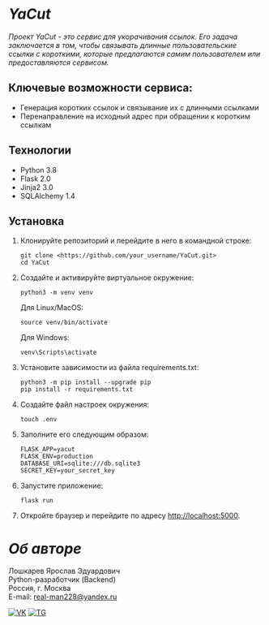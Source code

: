 # ___YaCut___

*Проект YaCut - это сервис для укорачивания ссылок. Его задача заключается в том,
чтобы связывать длинные пользовательские ссылки с короткими, которые предлагаются
самим пользователем или предоставляются сервисом.*

## __Ключевые возможности сервиса:__
- Генерация коротких ссылок и связывание их с длинными ссылками
- Перенаправление на исходный адрес при обращении к коротким ссылкам

## __Технологии__
- Python 3.8
- Flask 2.0
- Jinja2 3.0
- SQLAlchemy 1.4

## __Установка__
1. Клонируйте репозиторий и перейдите в него в командной строке:
   ```
   git clone <https://github.com/your_username/YaCut.git>
   cd YaCut
   ```

2. Создайте и активируйте виртуальное окружение:
   ```
   python3 -m venv venv
   ```

   Для Linux/MacOS:
   ```
   source venv/bin/activate
   ```
   Для Windows:
   ```
   venv\Scripts\activate
   ```

3. Установите зависимости из файла requirements.txt:
   ```
   python3 -m pip install --upgrade pip
   pip install -r requirements.txt
   ```

4. Создайте файл настроек окружения:
   ```
   touch .env
   ```

5. Заполните его следующим образом:
   ```
   FLASK_APP=yacut
   FLASK_ENV=production
   DATABASE_URI=sqlite:///db.sqlite3
   SECRET_KEY=your_secret_key
   ```

6. Запустите приложение:
   ```
   flask run
   ```

7. Откройте браузер и перейдите по адресу [http://localhost:5000](http://localhost:5000).

# ___Об авторе___
Лошкарев Ярослав Эдуардович \
Python-разработчик (Backend) \
Россия, г. Москва \
E-mail: real-man228@yandex.ru

[![VK](https://img.shields.io/badge/Вконтакте-%232E87FB.svg?&style=for-the-badge&logo=vk&logoColor=white)](https://vk.com/yalluv)
[![TG](https://img.shields.io/badge/Telegram-2CA5E0?style=for-the-badge&logo=telegram&logoColor=white)](https://t.me/y4r1kl)
